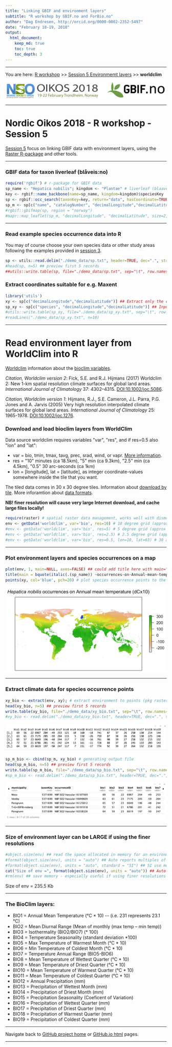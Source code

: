 ```yaml
---
title: "Linking GBIF and environment layers"
subtitle: "R workshop by GBIF.no and ForBio.no"
author: "Dag Endresen, http://orcid.org/0000-0002-2352-5497"
date: "February 18-19, 2018"
output:
  html_document:
    keep_md: true
    toc: true
    toc_depth: 3
---
```


<!-- worldclim.html is generated from worldclim.Rmd. Please edit that file -->

***

You are here: [R workshop](../) >> [Session 5 Environmemt layers](./) >> **worldclim**

![](../demo_data/NSO_2018_GBIF_NO.png "NSO 2018")

***

# Nordic Oikos 2018 - R workshop - Session 5

[Session 5](./) focus on linking GBIF data with environment layers, using the [Raster R-package](https://cran.r-project.org/web/packages/raster/index.html) and other tools.

***

### GBIF data for taxon liverleaf (bl&aring;veis:no)

```r
require('rgbif') # r-package for GBIF data
sp_name <- "Hepatica nobilis"; kingdom <- "Plantae" # liverleaf (blaaveis:no), taxonKey=5371699
key <- rgbif::name_backbone(name=sp_name, kingdom=kingdom)$speciesKey
sp <- rgbif::occ_search(taxonKey=key, return="data", hasCoordinate=TRUE, country="NO", limit=100)
sp_m <- sp[c("name", "catalogNumber", "decimalLongitude","decimalLatitude", "basisOfRecord", "year", "municipality", "taxonKey", "occurrenceID")] ## Subset columns
#rgbif::gbifmap(sp, region = "norway")
#mapr::map_leaflet(sp_m, "decimalLongitude", "decimalLatitude", size=2, color="blue")
```

***

### Read example species occurrence data into R
You may of course choose your own species data or other study areas following the examples provided in [session 3](../s3_gbif_demo).

```r
sp <- utils::read.delim("./demo_data/sp.txt", header=TRUE, dec=".", stringsAsFactors=FALSE) ## read from file
#head(sp, n=5) ## preview first 5 records
##utils::write.table(sp, file="./demo_data/sp.txt", sep="\t", row.names=FALSE, qmethod="double") ## write
```

### Extract coordinates suitable for e.g. Maxent

```r
library('utils')
xy <- sp[c("decimalLongitude","decimalLatitude")] ## Extract only the coordinates
sp_xy <- sp[c("species", "decimalLongitude","decimalLatitude")] ## Input format for Maxent
#utils::write.table(sp_xy, file="./demo_data/sp_xy.txt", sep="\t", row.names=FALSE, qmethod="double")
#readLines("./demo_data/sp_xy.txt", n=10)
```

***

# Read environment layer from WorldClim into R
[Worldclim](http://worldclim.org/) information about the [bioclim variables](http://worldclim.org/bioclim).

*Citation, Worldclim version 2*: Fick, S.E. and R.J. Hijmans (2017) Worldclim 2: New 1-km spatial resolution climate surfaces for global land areas. *International Journal of Climatology* 37: 4302–4315. [DOI:10.1002/joc.5086](https://doi.org/10.1002/joc.5086).

*Citation, Worldclim version 1*: Hijmans, R.J., S.E. Cameron, J.L. Parra, P.G. Jones and A. Jarvis (2005) Very high resolution interpolated climate surfaces for global land areas. *International Journal of Climatology* 25: 1965-1978. [DOI:10.1002/joc.1276](https://doi.org/10.1002/joc.1276).

### Download and load bioclim layers from WorldClim
Data source worldclim requires variables "var", "res", and if res=0.5 also "lon" and "lat":

 * var = bio, tmin, tmax, tavg, prec, srad, wind, or vapr. [More information](http://worldclim.org/version2).
 * res = "10" minutes (ca 18.5km), "5" min (ca 9.3km), "2.5" min (ca 4.5km), "0.5" 30 arc-seconds (ca 1km)
 * lon = [longitude], lat = [latitude], as integer coordinate-values somewhere inside the tile that you want.

The tiled data comes in 30 x 30 degree tiles. Information about [download by tile](http://www.worldclim.org/tiles.php). More inforamtion about [data formats](http://www.worldclim.org/formats1).

**NB! finer resolution will cause very large Internet download, and cache large files locally!**


```r
require(raster) # spatial raster data management, works well with dismo
env <- getData('worldclim', var='bio', res=10) # 10 degree grid (approx 18.5 km, 342 km2 at equator) 85 MByte
#env <- getData('worldclim', var='bio', res=5) # 5 degree grid (approx 9.3 km, 86 km2) 296 MByte
#env <- getData('worldclim', var='bio', res=2.5) # 2.5 degree grid (approx 4.5 km, 20 km2) 1.3 GByte
#env <- getData('worldclim', var='bio', res=0.5, lon=10, lat=63) # 30 arc-second grid (approx 1 km)
```

***

### Plot environment layers and species occurrences on a map


```r
plot(env, 1, main=NULL, axes=FALSE) ## could add title here with main="Title"
title(main = bquote(italic(.(sp_name)) ~occurrences~on~Annual~mean~temperature~'(°C*10)'))
points(xy, col='blue', pch=20) # plot species occurrence points to the map
```
![Bioclim 1, Annual mean temperature](demo_data/bioclim_1_sp.png "Bioclim 01")

***

### Extract climate data for species occurrence points

```r
xy_bio <- extract(env, xy); # extract environment to points (pkg raster)
head(xy_bio, n=5) ## preview first 5 records
write.table(xy_bio, file="./demo_data/xy_bio.txt", sep="\t", row.names=FALSE, col.names=TRUE, qmethod="double")
#xy_bio <- read.delim("./demo_data/xy_bio.txt", header=TRUE, dec=".", stringsAsFactors=FALSE) ## dataframe
```
![Environment data extracted from Bioclim](./demo_data/xy_bio.png "Bioclim")


```r
sp_m_bio <- cbind(sp_m, xy_bio) # generating output file
head(sp_m_bio, n=5) ## preview first 5 records
write.table(sp_m_bio, file="./demo_data/sp_bio.txt", sep="\t", row.names=FALSE, col.names=TRUE, qmethod="double")
#sp_m_bio <- read.delim("./demo_data/sp_bio.txt", header=TRUE, dec=".", stringsAsFactors=FALSE) ## dataframe
```
![Species occurrences with environment data extracted from Bioclim](./demo_data/sp_m_bio.png "Bioclim")

***

### Size of environment layer can be LARGE if using the finer resolutions


```r
#object.size(env) ## read the space allocated in memory for an environment variable
#format(object.size(env), units = "auto") ## Auto reports multiples of 1024
#format(object.size(env), units = "auto", standard = "SI") ## SI use multiples of 1000
cat("Size of env =", format(object.size(env), units = "auto")) ## Auto reports multiples of 1024
#rm(env) ## save memory - especially useful if using finer resolutions
```

Size of env = 235.5 Kb

***

### The BioClim layers:

 * BIO1 = Annual Mean Temperature (°C * 10) -- (i.e. 231 represents 23.1 °C)
 * BIO2 = Mean Diurnal Range (Mean of monthly (max temp – min temp)) 
 * BIO3 = Isothermality (BIO2/BIO7) (* 100)
 * BIO4 = Temperature Seasonality (standard deviation *100)
 * BIO5 = Max Temperature of Warmest Month (°C * 10)
 * BIO6 = Min Temperature of Coldest Month (°C * 10)
 * BIO7 = Temperature Annual Range (BIO5-BIO6)
 * BIO8 = Mean Temperature of Wettest Quarter (°C * 10)
 * BIO9 = Mean Temperature of Driest Quarter (°C * 10)
 * BIO10 = Mean Temperature of Warmest Quarter (°C * 10)
 * BIO11 = Mean Temperature of Coldest Quarter (°C * 10)
 * BIO12 = Annual Precipitation (mm)
 * BIO13 = Precipitation of Wettest Month (mm)
 * BIO14 = Precipitation of Driest Month (mm)
 * BIO15 = Precipitation Seasonality (Coeficent of Variation) 
 * BIO16 = Precipitation of Wettest Quarter (mm)
 * BIO17 = Precipitation of Driest Quarter (mm)
 * BIO18 = Precipitation of Warmest Quarter (mm)
 * BIO19 = Precipitation of Coldest Quarter (mm)

***

Navigate back to [GitHub project home](https://github.com/GBIF-Europe/nordic_oikos_2018_r) or [GitHub.io html](https://gbif-europe.github.io/nordic_oikos_2018_r/) pages.

***
